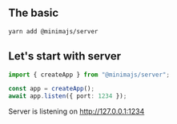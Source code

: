 ## The basic

```bash
yarn add @minimajs/server
```

## Let's start with server

```ts
import { createApp } from "@minimajs/server";

const app = createApp();
await app.listen({ port: 1234 });
```

Server is listening on http://127.0.0.1:1234
